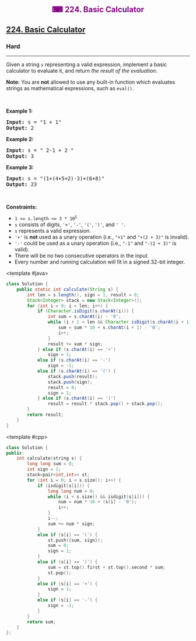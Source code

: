 <div align = "center">
<h style = "margin-bottom: 0px; margin-top: 0px; color : purple;" align = "center" class = "header">

## ⌨ 224. Basic Calculator

</h>
</div>

<h2><a href="https://leetcode.com/problems/basic-calculator" target = "_blank">224. Basic Calculator</a></h2><h3>Hard</h3><hr><p>Given a string <code>s</code> representing a valid expression, implement a basic calculator to evaluate it, and return <em>the result of the evaluation</em>.</p>

<p><strong>Note:</strong> You are <strong>not</strong> allowed to use any built-in function which evaluates strings as mathematical expressions, such as <code>eval()</code>.</p>

<p>&nbsp;</p>
<p><strong class="example">Example 1:</strong></p>

<pre>
<strong>Input:</strong> s = &quot;1 + 1&quot;
<strong>Output:</strong> 2
</pre>

<p><strong class="example">Example 2:</strong></p>

<pre>
<strong>Input:</strong> s = &quot; 2-1 + 2 &quot;
<strong>Output:</strong> 3
</pre>

<p><strong class="example">Example 3:</strong></p>

<pre>
<strong>Input:</strong> s = &quot;(1+(4+5+2)-3)+(6+8)&quot;
<strong>Output:</strong> 23
</pre>

<p>&nbsp;</p>
<p><strong>Constraints:</strong></p>

<ul>
	<li><code>1 &lt;= s.length &lt;= 3 * 10<sup>5</sup></code></li>
	<li><code>s</code> consists of digits, <code>&#39;+&#39;</code>, <code>&#39;-&#39;</code>, <code>&#39;(&#39;</code>, <code>&#39;)&#39;</code>, and <code>&#39; &#39;</code>.</li>
	<li><code>s</code> represents a valid expression.</li>
	<li><code>&#39;+&#39;</code> is <strong>not</strong> used as a unary operation (i.e., <code>&quot;+1&quot;</code> and <code>&quot;+(2 + 3)&quot;</code> is invalid).</li>
	<li><code>&#39;-&#39;</code> could be used as a unary operation (i.e., <code>&quot;-1&quot;</code> and <code>&quot;-(2 + 3)&quot;</code> is valid).</li>
	<li>There will be no two consecutive operators in the input.</li>
	<li>Every number and running calculation will fit in a signed 32-bit integer.</li>
</ul>

<CodeTabs :languages="[
  { name: 'C++', slot: 'cpp' },
  { name: 'Java', slot: 'java' }
]">

<template #java>

```java
class Solution {
    public static int calculate(String s) {
        int len = s.length(), sign = 1, result = 0;
        Stack<Integer> stack = new Stack<Integer>();
        for (int i = 0; i < len; i++) {
            if (Character.isDigit(s.charAt(i))) {
                int sum = s.charAt(i) - '0';
                while (i + 1 < len && Character.isDigit(s.charAt(i + 1))) {
                    sum = sum * 10 + s.charAt(i + 1) - '0';
                    i++;
                }
                result += sum * sign;
            } else if (s.charAt(i) == '+')
                sign = 1;
            else if (s.charAt(i) == '-')
                sign = -1;
            else if (s.charAt(i) == '(') {
                stack.push(result);
                stack.push(sign);
                result = 0;
                sign = 1;
            } else if (s.charAt(i) == ')')
                result = result * stack.pop() + stack.pop();
        }
        return result;
    }
}
```

</template>

<template #cpp>

```cpp
class Solution {
public:
    int calculate(string s) {
        long long sum = 0;
        int sign = 1;
        stack<pair<int,int>> st;
        for (int i = 0; i < s.size(); i++) {
            if (isdigit(s[i])) {
                long long num = 0;
                while (i < s.size() && isdigit(s[i])) {
                    num = num * 10 + (s[i] - '0');
                    i++;
                }
                i--;
                sum += num * sign;
            }
            else if (s[i] == '(') {
                st.push({sum, sign});
                sum = 0;
                sign = 1;
            }
            else if (s[i] == ')') {
                sum = st.top().first + st.top().second * sum;
                st.pop();
            }
            else if (s[i] == '+') {
                sign = 1;
            }
            else if (s[i] == '-') {
                sign = -1;
            }
        }
        return sum;
    }
};
```

</template>

</CodeTabs>
